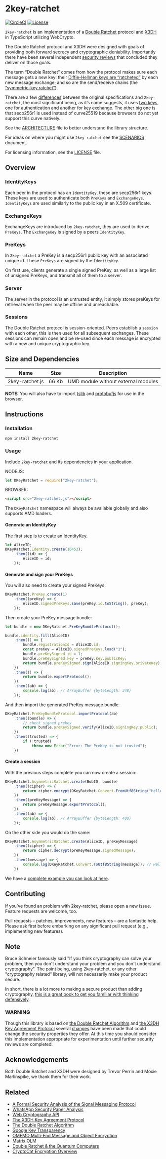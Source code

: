 # 2key-ratchet

[![CircleCI](https://circleci.com/gh/PeculiarVentures/2key-ratchet.svg?style=svg&circle-token=29f5d4fefececbe5668f0c0858cc583e4e130765)](https://circleci.com/gh/PeculiarVentures/2key-ratchet)
[![License](https://img.shields.io/badge/license-MIT-green.svg?style=flat)](https://raw.githubusercontent.com/PeculiarVentures/2key-ratchet/master/LICENSE.md)


`2key-ratchet` is an implementation of a [Double Ratchet](https://whispersystems.org/docs/specifications/doubleratchet/) protocol and [X3DH](https://whispersystems.org/docs/specifications/x3dh) in TypeScript utilizing WebCrypto. 

The Double Ratchet protocol and X3DH were designed with goals of providing both forward secrecy and cryptographic deniability. Importantly there have been several independent [security reviews](https://eprint.iacr.org/2016/1013.pdf) that concluded they deliver on those goals.

The term “Double Ratchet” comes from how the protocol makes sure each message gets a new key: their [Diffie-Hellman keys are “ratcheted”](https://github.com/PeculiarVentures/2key-ratchet/blob/master/src/classes/asym_ratchet.ts) by each new message exchange; and so are the send/receive chains (the [“symmetric-key ratchet”](https://github.com/PeculiarVentures/2key-ratchet/blob/master/src/classes/sym_ratchet.ts)).

There are a few [differences](https://github.com/PeculiarVentures/2key-ratchet/blob/master/DIFFERENCES.md) between the original specifications and `2key-ratchet`, the most significant being, as it’s name suggests, it uses [two keys](https://github.com/PeculiarVentures/2key-ratchet/blob/3538a1481b4249830549e1c1d251fb6a7a7512ec/src/classes/data/identity.ts#L18-L19), one for authentication and another for key exchange. The other big one is that secp256r1 is used instead of curve25519 because browsers do not yet support this curve natively.

See the [ARCHITECTURE](https://github.com/PeculiarVentures/2key-ratchet/blob/master/ARCHITECTURE.md) file to better understand the library structure.

For ideas on where you might use `2key-ratchet` see the [SCENARIOS](https://github.com/PeculiarVentures/2key-ratchet/blob/master/SCENARIOS.md) document.

For licensing information, see the [LICENSE](https://github.com/PeculiarVentures/2key-ratchet/blob/master/LICENSE.md) file.

## Overview

### IdentityKeys

Each peer in the protocol has an `IdentityKey`, these are secp256r1 keys. These keys are used to authenticate both `PreKeys` and `ExchangeKeys`. `IdentityKeys` are used similarly to the public key in an X.509 certificate.


### ExchangeKeys

ExchangeKeys are introduced by `2key-ratchet`, they are used to derive `PreKeys`. The `ExchangeKey` is signed by a peers `IdentityKey`.

### PreKeys

In `2key-ratchet` a PreKey is a secp256r1 public key with an associated unique id. These `PreKeys` are signed by the `IdentityKey`.

On first use, clients generate a single signed PreKey, as well as a large list of unsigned PreKeys, and transmit all of them to a server.

### Server

The server in the protocol is an untrusted entity, it simply stores preKeys for retrieval when the peer may be offline and unreachable.

### Sessions

The Double Ratchet protocol is session-oriented. Peers establish a `session` with each other, this is then used for all subsequent exchanges. These sessions can remain open and be re-used since each message is encrypted with a new and unique cryptographic key.

## Size and Dependencies

| Name            | Size   | Description                                    |
|-----------------|--------|------------------------------------------------|
| 2key-ratchet.js |  66 Kb | UMD module without external modules            | 

__NOTE:__ You will also have to import [tslib](https://github.com/Microsoft/tslib) and [protobufjs](https://github.com/dcodeIO/ProtoBuf.js/#browsers) for use in the browser.


## Instructions

### Installation

```
npm install 2key-ratchet
```


### Usage

Include `2key-ratchet` and its dependencies in your application.

NODEJS:

```javascript
let DKeyRatchet = require("2key-ratchet");
```

BROWSER:

```html
<script src="2key-ratchet.js"></script>
```


The `DKeyRatchet` namespace will always be available globally and also supports AMD loaders.

#### Generate an IdentityKey

The first step is to create an IdentityKey.

```javascript
let AliceID;
DKeyRatchet.Identity.create(16453);
    .then((id) => {
        AliceID = id;
    });
```

#### Generate and sign your PreKeys
You will also need to create your signed PreKeys:

```javascript
DKeyRatchet.PreKey.create(1)
    .then((preKey) => {
        AliceID.signedPreKeys.save(preKey.id.toString(), preKey);
    });
```

Then create your PreKey message bundle:

```javascript
let bundle = new DKeyRatchet.PreKeyBundleProtocol();

bundle.identity.fill(AliceID)
    .then(() => {
        bundle.registrationId = AliceID.id;
        const preKey = AliceID.signedPreKeys.load("1");
        bundle.preKeySigned.id = 1;
        bundle.preKeySigned.key = preKey.key.publicKey;
        return bundle.preKeySigned.sign(AliceID.signingKey.privateKey);
    })
    .then(() => {
        return bundle.exportProtocol();
    })
    .then((ab) => {
        console.log(ab); // ArrayBuffer {byteLength: 348}
    });
``` 

And then import the generated PreKey message bundle:

```javascript
DKeyRatchet.PreKeyBundleProtocol.importProtocol(ab)
    .then((bundle) => {
        // check signed prekey
        return bundle.preKeySigned.verify(AliceID.signingKey.public);
    })
    .then((trusted) => {
        if (!trusted)
            throw new Error("Error: The PreKey is not trusted");
    })
```

#### Create a session
With the previous steps complete you can now create a session:

```javascript
DKeyRatchet.AsymmetricRatchet.create(BobID, bundle)
    .then((cipher) => {
        return cipher.encrypt(DKeyRatchet.Convert.FromUtf8String("Hello world!"));
    })
    .then((preKeyMessage) => {
        return preKeyMessage.exportProtocol();
    })
    .then((ab) => {
        console.log(ab); // ArrayBuffer {byteLength: 408}
    });
```

On the other side you would do the same:

```javascript
DKeyRatchet.AsymmetricRatchet.create(AliceID, preKeyMessage)
    .then((cipher) => {
        return cipher.decrypt(preKeyMessage.signedMessage);
    })
    .then((message) => {
        console.log(DKeyRatchet.Convert.ToUtf8String(message)); // Hello world!
    })
```

We have a [complete example you can look at here](https://github.com/PeculiarVentures/2key-ratchet/tree/master/src/examples).

## Contributing

If you've found an problem with 2key-ratchet, please open a new issue. Feature requests are welcome, too.

Pull requests – patches, improvements, new features – are a fantastic help. Please ask first before embarking on any significant pull request (e.g., implementing new features).

## Note

Bruce Schneier famously said "If you think cryptography can solve your problem, then you don't understand your problem and you don't understand cryptography". The point being, using 2key-ratchet, or any other "cryptography related" library, will not necessarily make your product secure. 

In short, there is a lot more to making a secure product than adding cryptography, [this is a great book to get you familiar with thinking defensively](https://www.amazon.com/Threat-Modeling-Designing-Adam-Shostack/dp/1118809998).

### WARNING
Though this library is based on [the Double Ratchet Algorithm](https://whispersystems.org/docs/specifications/doubleratchet/) and [the X3DH Key Agreement Protocol](https://whispersystems.org/docs/specifications/x3dh/) several [changes](https://github.com/PeculiarVentures/2key-ratchet/blob/master/DIFFERENCES.md) have been made that could change the security properties they offer. At this time you should consider this implementation appropriate for experimentation until further security reviews are completed.

## Acknowledgements
Both Double Ratchet and X3DH were designed by Trevor Perrin and Moxie Marlinspike, we thank them for their work.

## Related
- [A Formal Security Analysis of the Signal Messaging Protocol](https://eprint.iacr.org/2016/1013.pdf)
- [WhatsApp Security Paper Analysis](https://courses.csail.mit.edu/6.857/2016/files/36.pdf)
- [Web Cryptography API](https://www.w3.org/TR/2016/PR-WebCryptoAPI-20161215/)
- [The X3DH Key Agreement Protocol](https://whispersystems.org/docs/specifications/x3dh/)
- [The Double Ratchet Algorithm](https://whispersystems.org/docs/specifications/doubleratchet/)
- [Google Key Transparency](https://github.com/google/keytransparency)
- [OMEMO Multi-End Message and Object Encryption](https://xmpp.org/extensions/xep-0384.html)
- [Matrix OLM](https://matrix.org/docs/guides/e2e_implementation.html)
- [Double Ratchet & the Quantum Computers](https://www.fredericjacobs.com/blog/2016/04/07/qc-axolotl/)
- [CryptoCat Encryption Overview](https://crypto.cat/security.html)
